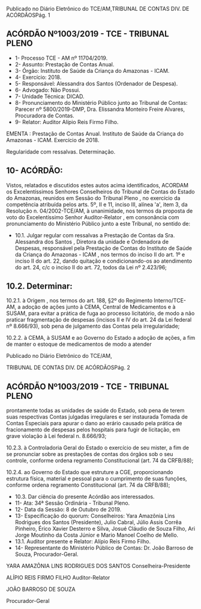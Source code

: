 Publicado  no  Diário  Eletrônico do TCE/AM,TRIBUNAL DE CONTAS DIV. DE ACÓRDÃOSPág. 1

## ACÓRDÃO Nº1003/2019 - TCE - TRIBUNAL PLENO

- 1- Processo TCE - AM nº 11704/2019.
- 2- Assunto: Prestação de Contas Anual.
- 3-  Órgão: Instituto de Saúde da Criança do Amazonas - ICAM.
- 4- Exercício: 2018.
- 5- Responsável: Alessandra dos Santos (Ordenador de Despesa).
- 6- Advogado: Não Possui.
- 7- Unidade Técnica: DICAD.
- 8- Pronunciamento  do  Ministério  Público  junto  ao  Tribunal  de  Contas: Parecer  nº 5800/2019-DMP, Dra. Elissandra Monteiro Freire Alvares, Procuradora de Contas.
- 9- Relator: Auditor Alípio Reis Firmo Filho.

EMENTA :  Prestação  de  Contas  Anual.  Instituto  de Saúde da Criança do Amazonas - ICAM. Exercício de 2018.

Regularidade com ressalvas. Determinação.

## 10-  ACÓRDÃO:

Vistos, relatados e discutidos estes autos acima identificados, ACORDAM os Excelentíssimos Senhores Conselheiros do Tribunal de Contas do Estado do Amazonas, reunidos em Sessão do Tribunal Pleno , no exercício da competência atribuída pelos arts. 5º, II e 11, inciso III, alínea 'a', item 3, da Resolução n. 04/2002-TCE/AM, à unanimidade, nos termos da proposta de voto do Excelentíssimo Senhor Auditor-Relator , em consonância com pronunciamento do Ministério Público junto a este Tribunal, no sentido de:

- 10.1. Julgar regular com  ressalvas a Prestação de Contas da Sra. Alessandra dos Santos , Diretora da unidade e Ordenadora de Despesas,  responsável  pela Prestação  de  Contas  do  Instituto  de Saúde da Criança do Amazonas - ICAM , nos termos do inciso II do art. 1º e inciso II do  art. 22, dando  quitação  e  condicionando-os  ao atendimento  do  art.  24,  c/c  o  inciso  II  do  art.  72,  todos  da  Lei  nº 2.423/96;

## 10.2. Determinar:

10.2.1. à Origem , nos termos do art. 188, §2º do Regimento Interno/TCE-AM, a adoção de ações junto à CEMA,  Central de Medicamentos e à SUSAM, para evitar  a  prática  de  fuga  ao  processo licitatório, de modo a não praticar fragmentação de despesas (incisos II e IV  do  art.  24  da  Lei  federal  nº  8.666/93),  sob  pena  de  julgamento  das Contas pela irregularidade;

10.2.2. à CEMA,  à  SUSAM  e  ao  Governo  do  Estado a  adoção  de ações, a fim de manter o estoque de medicamentos de modo a atender

Publicado  no  Diário  Eletrônico do TCE/AM,

TRIBUNAL DE CONTAS DIV. DE ACÓRDÃOSPág. 2

## ACÓRDÃO Nº1003/2019 - TCE - TRIBUNAL PLENO

prontamente todas as unidades de saúde do Estado, sob pena de terem suas respectivas  Contas  julgadas  irregulares  e  ser  instaurada  Tomada de Contas Especiais para apurar o dano ao erário causado pela prática de fracionamento de despesas pelos hospitais para fugir de licitação, em grave violação à Lei federal n. 8.666/93;

10.2.3. à Controladoria Geral do Estado o  exercício de seu mister, a fim  de  se  pronunciar  sobre  as prestações de contas dos órgãos sob o seu  controle,  conforme  ordena  regramento  Constitucional  (art.  74  da CRFB/88);

10.2.4. ao Governo  do  Estado que  estruture  a  CGE,  proporcionando estrutura física, material e pessoal para o cumprimento de suas funções, conforme ordena regramento Constitucional (art. 74 da CRFB/88);

- 10.3. Dar ciência do presente Acórdão aos interessados.
- 11-  Ata: 34ª Sessão Ordinária - Tribunal Pleno.
- 12-  Data da Sessão: 8 de Outubro de 2019.
- 13-  Especificação  do  quorum: Conselheiros: Yara  Amazônia  Lins  Rodrigues  dos Santos (Presidente), Julio Cabral, Júlio Assis Corrêa Pinheiro, Érico Xavier Desterro e Silva,  Josué  Cláudio  de  Souza  Filho,  Ari  Jorge  Moutinho  da  Costa  Júnior  e  Mario Manoel Coelho de Mello.
- 13.1. Auditor presente e Relator: Alípio Reis Firmo Filho.
- 14-  Representante  do  Ministério  Público  de  Contas: Dr. João  Barroso  de  Souza, Procurador-Geral.

YARA AMAZÔNIA LINS RODRIGUES DOS SANTOS Conselheira-Presidente

ALÍPIO REIS FIRMO FILHO Auditor-Relator

JOÃO BARROSO DE SOUZA

Procurador-Geral